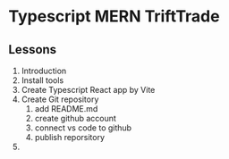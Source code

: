 # Typescript MERN TriftTrade

## Lessons

1. Introduction
2. Install tools
3. Create Typescript React app by Vite
4. Create Git repository
    1. add README.md
    2. create github account
    3. connect vs code to github
    4. publish reporsitory
5.